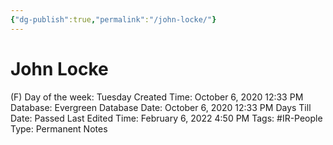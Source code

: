 ```yaml
---
{"dg-publish":true,"permalink":"/john-locke/"}
---
```


# John Locke

(F) Day of the week: Tuesday
Created Time: October 6, 2020 12:33 PM
Database: Evergreen Database
Date: October 6, 2020 12:33 PM
Days Till Date: Passed
Last Edited Time: February 6, 2022 4:50 PM
Tags: #IR-People
Type: Permanent Notes